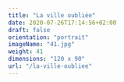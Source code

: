 ```yaml
---
title: "La ville oubliée"
date: 2020-07-26T17:14:56+02:00
draft: false
orientation: "portrait"
imageName: "41.jpg"
weight: 41
dimensions: "120 x 90"
url: "/la-ville-oubliee"
---
```



